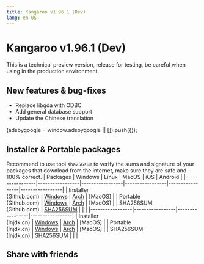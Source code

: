 ```yaml
---
title: Kangaroo v1.96.1 (Dev)
lang: en-US
---
```


# Kangaroo v1.96.1 (Dev)
This is a technical preview version, release for testing, be careful when using in the production environment.

## New features & bug-fixes
- Replace libgda with ODBC
- Add general database support
- Update the Chinese translation

<div>
    <script2 type="text/javascript" async="true" src="https://pagead2.googlesyndication.com/pagead/js/adsbygoogle.js" />
    <ins class="adsbygoogle"
        style="display:block; text-align:center;"
        data-ad-layout="in-article"
        data-ad-format="fluid"
        data-ad-client="ca-pub-3975819313740938"
        data-ad-slot="6760827895"></ins>
    <script2 type="text/javascript">
        (adsbygoogle = window.adsbygoogle || []).push({});
    </script2>
</div>

## Installer & Portable packages <Badge text="link expired" type="warning"/>
Recommend to use tool `sha256sum` to verify the sums and signature of your packages that download from the internet, make sure they are safe and 100% correct.
| Packages        | Windows         | Linux           | MacOS           | iOS             | Android         |
|-----------------|-----------------|-----------------|-----------------|-----------------|-----------------|
| Installer<br/>(Github.com) | [Windows](https://github.com/dbkangaroo/kangaroo/releases/download/v1.96.1.220701/kangaroo-1.96.1.220701-AMD64.exe) | [Arch](https://github.com/dbkangaroo/kangaroo/releases/download/v1.96.1.220701/kangaroo-1.96.1.220701-1-x86_64.pkg.tar.zst) | [MacOS] |
| Portable<br/>(Github.com) | [Windows](https://github.com/dbkangaroo/kangaroo/releases/download/v1.96.1.220701/kangaroo-1.96.1.220701-AMD64.7z) | [Arch](https://github.com/dbkangaroo/kangaroo/releases/download/v1.96.1.220701/kangaroo-1.96.1.220701-arch.tar.gz) | [MacOS] |
| SHA256SUM<br/>(Github.com) | [SHA256SUM](https://github.com/dbkangaroo/kangaroo/releases/download/v1.96.1.220701/kangaroo-1.96.1.220701.sha256sum) | | |
|-----------------|-----------------|-----------------|-----------------|
| Installer<br/>(Injdk.cn) | [Windows](https://d4.injdk.cn/dbkangaroo/v1.96.1.220701/kangaroo-1.96.1.220701-AMD64.exe) | [Arch](https://d4.injdk.cn/dbkangaroo/v1.96.1.220701/kangaroo-1.96.1.220701-1-x86_64.pkg.tar.zst) | [MacOS] |
| Portable<br/>(Injdk.cn)  | [Windows](https://d4.injdk.cn/dbkangaroo/v1.96.1.220701/kangaroo-1.96.1.220701-AMD64.7z) | [Arch](https://d4.injdk.cn/dbkangaroo/v1.96.1.220701/kangaroo-1.96.1.220701-arch.tar.gz) | [MacOS] |
| SHA256SUM<br/>(Injdk.cn) | [SHA256SUM](https://d4.injdk.cn/dbkangaroo/v1.96.1.220701/kangaroo-1.96.1.220701.sha256sum) | | |


## Share with friends
<social-share :networks="['facebook', 'twitter', 'whatsapp', 'telegram', 'linkedin', 'reddit', 'line', 'skype', 'pinterest']" />